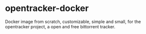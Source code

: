 # opentracker-docker
Docker image from scratch, customizable, simple and small, for the opentracker project, a open and free bittorrent tracker.
